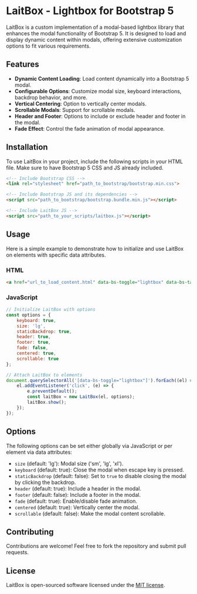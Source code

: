 
# LaitBox - Lightbox for Bootstrap 5

LaitBox is a custom implementation of a modal-based lightbox library that enhances the modal functionality of Bootstrap 5. It is designed to load and display dynamic content within modals, offering extensive customization options to fit various requirements.

## Features

- **Dynamic Content Loading**: Load content dynamically into a Bootstrap 5 modal.
- **Configurable Options**: Customize modal size, keyboard interactions, backdrop behavior, and more.
- **Vertical Centering**: Option to vertically center modals.
- **Scrollable Modals**: Support for scrollable modals.
- **Header and Footer**: Options to include or exclude header and footer in the modal.
- **Fade Effect**: Control the fade animation of modal appearance.

## Installation

To use LaitBox in your project, include the following scripts in your HTML file. Make sure to have Bootstrap 5 CSS and JS already included.

```html
<!-- Include Bootstrap CSS -->
<link rel="stylesheet" href="path_to_bootstrap/bootstrap.min.css">

<!-- Include Bootstrap JS and its dependencies -->
<script src="path_to_bootstrap/bootstrap.bundle.min.js"></script>

<!-- Include LaitBox JS -->
<script src="path_to_your_scripts/laitbox.js"></script>
```

## Usage

Here is a simple example to demonstrate how to initialize and use LaitBox on elements with specific data attributes.

### HTML

```html
<a href="url_to_load_content.html" data-bs-toggle="lightbox" data-bs-target="#exampleModal">Open Lightbox</a>
```

### JavaScript

```javascript
// Initialize LaitBox with options
const options = {
    keyboard: true,
    size: 'lg',
    staticBackdrop: true,
    header: true,
    footer: true,
    fade: false,
    centered: true,
    scrollable: true
};

// Attach LaitBox to elements
document.querySelectorAll('[data-bs-toggle="lightbox"]').forEach((el) => {
    el.addEventListener('click', (e) => {
        e.preventDefault();
        const laitBox = new LaitBox(el, options);
        laitBox.show();
    });
});
```

## Options

The following options can be set either globally via JavaScript or per element via data attributes:

- `size` (default: 'lg'): Modal size ('sm', 'lg', 'xl').
- `keyboard` (default: true): Close the modal when escape key is pressed.
- `staticBackdrop` (default: false): Set to `true` to disable closing the modal by clicking the backdrop.
- `header` (default: true): Include a header in the modal.
- `footer` (default: false): Include a footer in the modal.
- `fade` (default: true): Enable/disable fade animation.
- `centered` (default: true): Vertically center the modal.
- `scrollable` (default: false): Make the modal content scrollable.

## Contributing

Contributions are welcome! Feel free to fork the repository and submit pull requests.

## License

LaitBox is open-sourced software licensed under the [MIT license](LICENSE).
